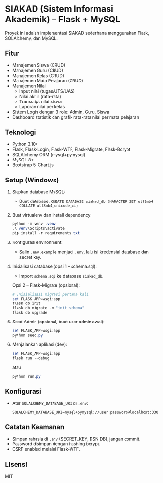 # SIAKAD (Sistem Informasi Akademik) – Flask + MySQL

Proyek ini adalah implementasi SIAKAD sederhana menggunakan Flask, SQLAlchemy, dan MySQL.

## Fitur
- Manajemen Siswa (CRUD)
- Manajemen Guru (CRUD)
- Manajemen Kelas (CRUD)
- Manajemen Mata Pelajaran (CRUD)
- Manajemen Nilai
  - Input nilai (tugas/UTS/UAS)
  - Nilai akhir (rata-rata)
  - Transcript nilai siswa
  - Laporan nilai per kelas
- Sistem Login dengan 3 role: Admin, Guru, Siswa
- Dashboard statistik dan grafik rata-rata nilai per mata pelajaran

## Teknologi
- Python 3.10+
- Flask, Flask-Login, Flask-WTF, Flask-Migrate, Flask-Bcrypt
- SQLAlchemy ORM (mysql+pymysql)
- MySQL 8+
- Bootstrap 5, Chart.js

## Setup (Windows)
1. Siapkan database MySQL:
   - Buat database: `CREATE DATABASE siakad_db CHARACTER SET utf8mb4 COLLATE utf8mb4_unicode_ci;`
2. Buat virtualenv dan install dependency:
   ```powershell
   python -m venv .venv
   .\.venv\Scripts\activate
   pip install -r requirements.txt
   ```
3. Konfigurasi environment:
   - Salin `.env.example` menjadi `.env`, lalu isi kredensial database dan secret key.
4. Inisialisasi database (opsi 1 – schema.sql):
   - Import `schema.sql` ke database `siakad_db`.

   Opsi 2 – Flask-Migrate (opsional):
   ```powershell
   # Inisialisasi migrasi pertama kali
   set FLASK_APP=wsgi:app
   flask db init
   flask db migrate -m "init schema"
   flask db upgrade
   ```
5. Seed Admin (opsional, buat user admin awal):
   ```powershell
   set FLASK_APP=wsgi:app
   python seed.py
   ```
6. Menjalankan aplikasi (dev):
   ```powershell
   set FLASK_APP=wsgi:app
   flask run --debug
   ```
   atau
   ```powershell
   python run.py
   ```

## Konfigurasi
- Atur `SQLALCHEMY_DATABASE_URI` di `.env`:
  ```
  SQLALCHEMY_DATABASE_URI=mysql+pymysql://user:password@localhost:3306/siakad_db
  ```

## Catatan Keamanan
- Simpan rahasia di `.env` (SECRET_KEY, DSN DB), jangan commit.
- Password disimpan dengan hashing bcrypt.
- CSRF enabled melalui Flask-WTF.

## Lisensi
MIT
